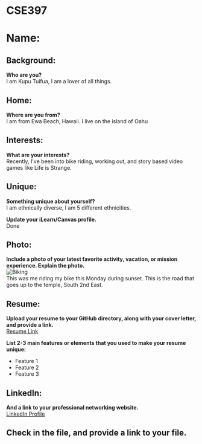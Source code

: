 # CSE397

# Name: 
<!-- Your name here -->

## Background: 
**Who are you?**  
I am Kupu Tuifua, I am a lover of all things.

## Home: 
**Where are you from?**  
I am from Ewa Beach, Hawaii. I live on the island of Oahu

## Interests: 
**What are your interests?**  
Recently, I've been into bike riding, working out, and story based video games like Life is Strange.

## Unique: 
**Something unique about yourself?**  
I am ethnically diverse, I am 5 different ethnicities.

**Update your iLearn/Canvas profile.**  
Done

## Photo: 
**Include a photo of your latest favorite activity, vacation, or mission experience. Explain the photo.**  
![Biking](![20240917_190828](https://github.com/user-attachments/assets/1adc1528-6944-427c-8dd3-e97040ca9d05)
)  
This was me riding my bike this Monday during sunset. This is the road that goes up to the temple, South 2nd East.

## Resume: 
**Upload your resume to your GitHub directory, along with your cover letter, and provide a link.**  
[Resume Link](https://github.com/your-repo/resume.pdf)  
<!-- Replace with your actual resume link -->

**List 2-3 main features or elements that you used to make your resume unique:**  
- Feature 1
- Feature 2
- Feature 3

## LinkedIn: 
**And a link to your professional networking website.**  
[LinkedIn Profile](https://www.linkedin.com/in/kuputuifua/)  


## Check in the file, and provide a link to your file.  
<!-- Mention the GitHub repository where you've saved this file -->
